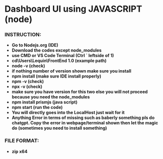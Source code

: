 # Dashboard UI using JAVASCRIPT (node)
<b><h3>INSTRUCTION:</h3>
- Go to Nodejs.org (IDE)
- Download the codes except node_modules
- use CMD or VS Code Terminal (Ctrl ` leftside of 1) 
- cd\Users\Lequin\FrontEnd 1.0 (example path) 
- node -v (check) 
- if nothing number of version shown make sure you install
- npm install (make sure IDE install properly)
- npm -v (check) 
- npx -v (check) 
- make sure you have version for this two else you will not proceed because you need the node_modules
- npm install prismjs (java script)
- npm start (run the code) 
- You will directly goes into the LocalHost just wait for it
- Anything Error in terms of missing such as baberly something pls do chatgpt. Copy the error in webpage/terminal shown then let the magic do (sometimes you need to install something)

<b><h3>FILE FORMAT:</h3>
- zip x64





